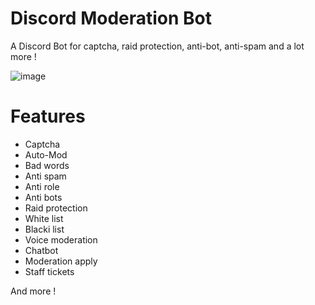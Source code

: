 # Discord Moderation Bot 
A Discord Bot for captcha, raid protection, anti-bot, anti-spam and a lot more ! 

![image](https://user-images.githubusercontent.com/88579983/210184292-ea7a5079-1b8d-4cee-8e75-8541caf99a2d.png)


# Features
- Captcha 
- Auto-Mod
- Bad words
- Anti spam
- Anti role 
- Anti bots
- Raid protection
- White list 
- Blacki list 
- Voice moderation 
- Chatbot 
- Moderation apply 
- Staff tickets

And more ! 
